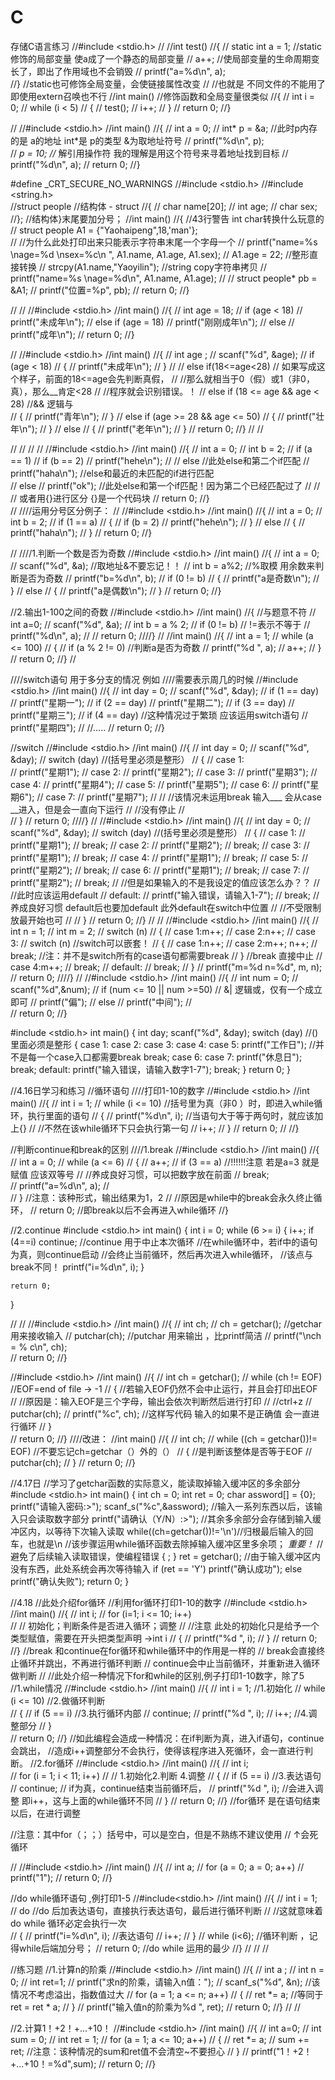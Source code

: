 # C
存储C语言练习
//#include <stdio.h>
//
//int test()
//{
//	static int a = 1;      //static修饰的局部变量 使a成了一个静态的局部变量
//	a++;                    //使局部变量的生命周期变长了，即出了作用域也不会销毁
//	printf("a=%d\n", a);    
//}                          //static也可修饰全局变量，会使链接属性改变
//                              //也就是 不同文件的不能用了 即使用extern召唤也不行
//int main()                      //修饰函数和全局变量很类似 
//{ 
//	int i = 0;
//	while (i < 5)
//	{
//		test();
//		i++;
//	}
//	return 0;
//}

//
//#include <stdio.h>
//int main()
//{
//	int a = 0;
//	int* p = &a;    //此时p内存的是 a的地址     int*是 p的类型  &为取地址符号
//	printf("%d\n", p);  
//	*p = 10;        //* 解引用操作符 我的理解是用这个符号来寻着地址找到目标
//	printf("%d\n", a);
//	return 0;
//}



#define _CRT_SECURE_NO_WARNINGS
//#include <stdio.h>
//#include <string.h>  
//struct people          //结构体 - struct 
//{ 
//	char name[20];
//	int age;
//	char sex;
//};   //结构体}末尾要加分号；
//int main()
//{                                 //43行警告 int char转换什么玩意的
//	struct people A1 = {"Yaohaipeng",18,'man'};    
//	                 //为什么此处打印出来只能表示字符串末尾一个字母一个
//	printf("name=%s \nage=%d \nsex=%c\n ", A1.name, A1.age, A1.sex);
//	A1.age = 22;  //整形直接转换
//	strcpy(A1.name,"Yaoyilin");   //string copy字符串拷贝 
//	printf("name=%s \nage=%d\n", A1.name, A1.age);
//
//	struct people* pb = &A1;
//	printf("位置=%p", pb);
//			return 0;
//}

//
//
//#include <stdio.h>
//int main()
//{
//	int age = 18;
//	if (age < 18)
//		printf("未成年\n");
//	else if (age = 18)
//		printf("刚刚成年\n");
//	else
//		printf("成年\n");
//	return 0;
//}

//
//#include <stdio.h>
//int main()
//{
//	int age ;
//	scanf("%d", &age);
//	if (age < 18)
//	{
//		printf("未成年\n");
//	}
//	// else if(18<=age<28)  // 如果写成这个样子，前面的18<=age会先判断真假，
//	                        //那么就相当于0（假）或1（非0，真），那么__肯定<28
//	                        //程序就会识别错误。！
//	else if (18 <= age && age < 28)    //&& 逻辑与   
//	{
//		printf("青年\n");
//	}
//	else if (age >= 28 && age <= 50)
//	{
//		printf("壮年\n");
//	}
//	else
//	{
//		printf("老年\n");
//	}
//	return 0;
//}
//
//



//
//
//
//
//#include <stdio.h>
//int main()
//{
//	int a = 0;
//	int b = 2;
//	if (a == 1)
//		if (b == 2)
//			printf("hehe\n");
//
//		else                    //此处else和第二个if匹配
//			printf("haha\n");   //else和最近的未匹配的if进行匹配          
//	else
//		printf("ok");          //此处else和第一个if匹配！因为第二个已经匹配过了
//
//                   // 或者用{}进行区分    {}是一个代码块
//	return 0; 
//}                    
//
////运用分号区分例子：
//
//#include <stdio.h>
//int main()
//{
//	int a = 0;
//	int b = 2;
//	if (1 == a)
//	{
//		if (b = 2)
//			printf("hehe\n");
//	}
//	else
//	{
//		printf("haha\n");
//	}
//	return 0;
//}






//
////1.判断一个数是否为奇数
//#include <stdio.h>
//int main()
//{
//	int a = 0;
//	scanf("%d", &a);   //取地址&不要忘记！！
//	int b = a%2;       //%取模 用余数来判断是否为奇数
//	printf("b=%d\n", b);
//	if (0 != b)
//	{
//		printf("a是奇数\n");
//	}
//	else
//	{
//		printf("a是偶数\n");
//	}
//	return 0;
//}


//2.输出1-100之间的奇数
//#include <stdio.h>
//int main()
//{                       //与题意不符
//	int a=0;
//	scanf("%d", &a);
//	int b = a % 2;
//	if (0 != b)           //  !=表示不等于
//		printf("%d\n", a);
//
//	return 0;
////}
//
//int main()
//{
//	int a = 1;
//	while (a <= 100)
//	{
//		if (a % 2 != 0) //判断a是否为奇数 
//			printf("%d ", a);
//		a++;
//	}
//	return 0;
//}
//



////switch语句  用于多分支的情况 例如
////需要表示周几的时候
//#include <stdio.h>
//int main()
//{
//	int day = 0;
//	scanf("%d", &day);
//	if (1 == day)
//		printf("星期一");
//	if (2 == day)
//		printf("星期二");
//	if (3 == day)
//		printf("星期三");
//	if (4 == day)                 //这种情况过于繁琐 应该运用switch语句
//		printf("星期四");
//	//.....
//	return 0;
//}

//switch
//#include <stdio.h>
//int main()
//{
//	int day = 0;
//	scanf("%d", &day);
//	switch (day)  //(括号里必须是整形）
//	{
//	case 1:                 
//		printf("星期1");
//	case 2:
//		printf("星期2");
//	case 3:
//		printf("星期3");
//	case 4:
//		printf("星期4");
//	case 5:
//		printf("星期5");
//	case 6:
//		printf("星期6");
//	case 7:
//		printf("星期7");
//
//			//该情况未运用break    输入___ 会从case __进入，但是会一直向下运行
//		    //没有停止
//			
//	}
//	return 0;
////}
//
//#include <stdio.h>
//int main()
//{
//	int day = 0;
//	scanf("%d", &day);
//	switch (day)  //(括号里必须是整形）
//	{
//	case 1:
//		printf("星期1");
//		break;
//	case 2:
//		printf("星期2");
//		break;
//	case 3:
//		printf("星期1");
//		break;
//	case 4:
//		printf("星期1");
//		break;
//	case 5:
//		printf("星期2");
//		break;
//	case 6:
//		printf("星期1");
//		break;
//	case 7:
//		printf("星期2");
//		break;
//	//但是如果输入的不是我设定的值应该怎么办？？
//		//此时应该运用default
//	default:
//		printf("输入错误，请输入1-7");
//		break;  //养成良好习惯 default后也要加default  此外default在switch中位置
//		         //不受限制 放最开始也可
//
//	}
//	return 0;
//}
//
//
//#include <stdio.h>
//int main()
//{
//	int n = 1;
//	int m = 2;
//	switch (n)
//	{
//	case 1:m++;
//	case 2:n++;
//	case 3:
//		switch (n)       //switch可以嵌套！
//		{
//		case 1:n++;
//		case 2:m++; n++;
//			break;            //注：并不是switch所有的case语句都需要break
//		}                     //break 直接中止
//	case 4:m++;
//		break;
//	default:
//		break; 
//	}
//	printf("m=%d n=%d", m, n);
//	return 0;
////}
//
//#include <stdio.h>
//int main()
//{
//	int num = 0;
//	scanf("%d",&num);
//	if (num <= 10 || num >=50)          //  &| 逻辑或，仅有一个成立即可
//		printf("偏");
//	else
//		printf("中间");
//		
//	return 0;
//}


#include <stdio.h>
int main() 
{
	int day;
	scanf("%d", &day);
	switch (day)  //()里面必须是整形
	{
	case 1:
	case 2:
	case 3:
	case 4:
	case 5:
		printf("工作日");    //并不是每一个case入口都需要break
		break;
	case 6:
	case 7:
		printf("休息日");
		break;
	default:
		printf("输入错误，请输入数字1-7");
		break;
	}
	return 0;
}


//4.16日学习和练习
//循环语句
////打印1-10的数字
//#include <stdio.h>
//int main()
//{
//	int i = 1;
//	while (i <= 10)     //括号里为真（非0      ）时，即进入while循环，执行里面的语句
//	{
//		printf("%d\n", i);    //当语句大于等于两句时，就应该加上{} 
//		                      //不然在该while循环下只会执行第一句
//		i++;
//	}
//	return 0;
//
//}


//判断continue和break的区别 
////1.break
//#include <stdio.h>
//int main()
//{
//	int a = 0;
//	while (a <= 6)
//	{
//		a++;
//		if (3 == a)      //!!!!!!注意 若是a=3 就是赋值 应该双等号
//			            //养成良好习惯，可以把数字放在前面
//			break;             
//		printf("a=%d\n", a);
//		
//	}                   //注意：该种形式，输出结果为1，2
//	                    //原因是while中的break会永久终止循环，
//	return 0;           //即break以后不会再进入while循环
//} 

//2.continue
#include <stdio.h>
int main()
{
	int i = 0;
	while (6 >= i)
	{
		i++;
		if (4==i)
			continue;            //continue 用于中止本次循环
		                         //在while循环中，若if中的语句为真，则continue启动
		                        //会终止当前循环，然后再次进入while循环，
		                         //该点与break不同！
		printf("i=%d\n", i); 
	}

	return 0;
}









//
//
//#include <stdio.h>
//int main()
//{
//	int ch;
//	ch = getchar();              //getchar 用来接收输入 
//	putchar(ch);                 //putchar 用来输出 ，比printf简洁
//	printf("\nch = % c\n", ch);  
//	return 0;
//}

//#include <stdio.h>
//int main()
//{
//	int ch = getchar();
//	while (ch != EOF)     //EOF=end of file -> -1
//	{                     //若输入EOF仍然不会中止运行，并且会打印出EOF
//                        //原因是：输入EOF是三个字母，输出会依次判断然后进行打印
//                         //ctrl+z 
//		putchar(ch);
//		printf("%c", ch);    //这样写代码 输入的如果不是正确值 会一直进行循环
//	}                     
//	return 0;
//}
////改进：
//int main()
//{
//	int ch;
//	while ((ch = getchar())!= EOF)  //不要忘记ch=getchar（）外的（）
//	{                                //是判断该整体是否等于EOF
//		putchar(ch);
//	}
//	return 0;
//}

//4.17日
//学习了getchar函数的实际意义，能读取掉输入缓冲区的多余部分
#include <stdio.h>
int main()
{
	int ch = 0;
	int ret = 0;
	char assword[] = {0};
	printf("请输入密码:>");
	scanf_s("%c",&assword); //输入一系列东西以后，该输入只会读取数字部分
	printf("请确认（Y/N）:>"); //其余多余部分会存储到输入缓冲区内，以等待下次输入读取
	while((ch=getchar())!='\n')//归根最后输入的回车，也就是\n 
	                            //该步骤运用while循环函数去除掉输入缓冲区里多余项； *重要！*
		                        //避免了后续输入读取错误，使编程错误
	{
		;
	}
	ret = getchar();       //由于输入缓冲区内没有东西，此处系统会再次等待输入 
	if (ret == 'Y')
		printf("确认成功");
	else
		printf("确认失败");
	return 0;
}

//4.18
//此处介绍for循环
//利用for循环打印1-10的数字
//#include <stdio.h>
//int main()
//{
//	int i;
//	for (i=1; i <= 10; i++)   
//      // 初始化；判断条件是否进入循环；调整
//	 //注意  此处的初始化只是给予一个类型赋值，需要在开头把类型声明 ->int i
//	{
//		printf("%d ", i);
//	}
//	return 0;
//}
//break 和continue在for循环和while循环中的作用是一样的
// break会直接终止循环并跳出，不再进行循环判断
// continue会中止当前循环，并重新进入循环做判断
// 
//此处介绍一种情况下for和while的区别,例子打印1-10数字，除了5
//1.while情况
//#include <stdio.h>
//int main()
//{
//	int i = 1;            //1.初始化
//	while (i <= 10)       //2.做循环判断    
//	{
//		if (5 == i)       //3.执行循环内部
//			continue;
//		printf("%d ", i);
//		i++;              //4.调整部分
//	}                
//	return 0;
//}           //如此编程会造成一种情况：在if判断为真，进入if语句，continue会跳出，
            //造成i++调整部分不会执行，使得该程序进入死循环，会一直进行判断。
//2.for循环
//#include <stdio.h>
//int main()
//{
//    int i;               
//    for (i = 1; i < 11; i++)
//   //  1.初始化2.判断 4.调整
//    {
//        if (5 == i)                    //3.表达语句
//            continue;                 // if为真，continue结束当前循环后，
//        printf("%d ", i);            //会进入调整 即i++，这与上面的while循环不同
//    }
//    return 0;
//}                   //for循环 是在语句结束以后，在进行调整

//注意：其中for（；；）括号中，可以是空白，但是不熟练不建议使用
 //          ↑会死循环
 


//
//#include <stdio.h>
//int main()
//{
//    int a;
//    for (a = 0; a = 0; a++)
//        printf("1");
//    return 0;
//}



//do while循环语句 ,例打印1-5
//#include<stdio.h>
//int main()
//{
//    int i = 1;
//    do                          //do 后加表达语句，直接执行表达语句，最后进行循环判断
//                                //这就意味着do while 循环必定会执行一次     
//    {
//        printf("i=%d\n", i);     //表达语句
//        i++;
//    }
//    while (i<6);                //循环判断 ，记得while后端加分号；
//    return 0;                  //do while 运用的最少
//}
//
//
//


//练习题
//1.计算n的阶乘
//#include <stdio.h>
//int main()
//{
//    int a ;
//    int n = 0;
//    int ret=1;
//    printf("求n的阶乘，请输入n值：");
//    scanf_s("%d", &n);         //该情况不考虑溢出，指数值过大
//    for (a = 1; a <= n; a++)
//    {
//        ret *= a;     //等同于 ret = ret * a;
//    }
//    printf("输入值n的阶乘为%d ", ret);
//    return 0;
//}
//
//

//2.计算1！+2！+...+10！
//#include <stdio.h>
//int main()
//{
//    int a=0;
//    int sum = 0;
//    int ret = 1;
//    for (a = 1; a <= 10; a++)
//    {
//        ret *= a;
//        sum += ret;           //注意：该种情况的sum和ret值不会清空~不要担心
//    }
//    printf("1！+2！+...+10！=%d",sum);
//    return 0;
//}
